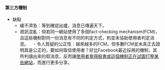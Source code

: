 #### 第三方機制
- 缺點
    - 緩不濟急：等到確認出爐，消息已傳遍天下。
    - 資訊混亂：倘若同一網站使用了多個fact-checking mechanism(FCM)，且這些機制對同一份消息有不同的判定方式，則並未協助使用者判定消息。
    - 令人質疑的公正性：越來越多的FCM，但多數FCM並未真正去證明其是公正的，要如何取信使用者？好比Facebook最近採用的機制，其所判讀出來的假消息，反而讓[使用者覺得臉書或這個機制正在試圖打壓某些網站](https://www.theguardian.com/technology/2017/may/16/facebook-fake-news-tools-not-working)，而進行更多分享。
